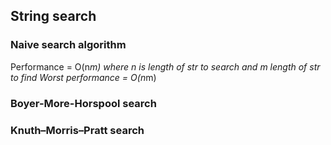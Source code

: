 String search
-

### Naive search algorithm

Performance = O(n*m) where n is length of str to search and m length of str to find
Worst performance = O(n*m)

### Boyer-More-Horspool search

### Knuth–Morris–Pratt search
